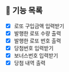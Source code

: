 ## 📝 기능 목록
- [X] 로또 구입금액 입력받기
- [X] 발행한 로또 수량 출력
- [X] 발행한 로또 번호 출력
- [X] 당첨번호 입력받기
- [X] 보너스번호 입력받기
- [X] 당첨 내역 출력